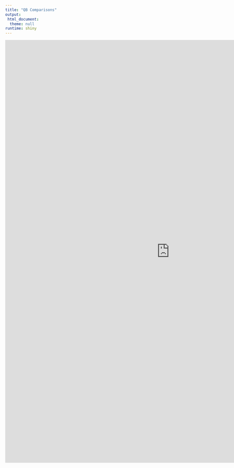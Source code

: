```yaml
---
title: "QB Comparisons"
output:
 html_document:
  theme: null
runtime: shiny
---
```


<iframe width="1050" height="1350" scrolling="no" frameborder="no" align="left" src="https://cromwell421.shinyapps.io/qb_comparison/"> </iframe>




